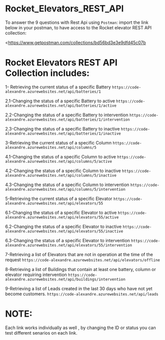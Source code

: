 # Rocket_Elevators_REST_API

To answer the 9 questions with Rest Api using `Postman`: import the link below in your postman, to have access to the Rocket elevator REST API collection:

<https://www.getpostman.com/collections/bd56bd3e3e9dfd45c07b

# Rocket Elevators REST API Collection includes: 

1- Retrieving the current status of a specific Battery
`https://code-alexandre.azurewebsites.net/api/batteries/1`

2.1-Changing the status of a specific Battery to active
`https://code-alexandre.azurewebsites.net/api/batteries/1/active`

2.2-Changing the status of a specific Battery to intervention
`https://code-alexandre.azurewebsites.net/api/batteries/1/intervention`

2.3-Changing the status of a specific Battery to inactive
`https://code-alexandre.azurewebsites.net/api/batteries/1/inactive`

3-Retrieving the current status of a specific Column
`https://code-alexandre.azurewebsites.net/api/columns/5`

4.1-Changing the status of a specific Column to active
`https://code-alexandre.azurewebsites.net/api/columns/5/active`

4.2-Changing the status of a specific Column to inactive
`https://code-alexandre.azurewebsites.net/api/columns/5/inactive`

4.3-Changing the status of a specific Column to intervention
`https://code-alexandre.azurewebsites.net/api/columns/5/intervention`

5-Retrieving the current status of a specific Elevator
`https://code-alexandre.azurewebsites.net/api/elevators/55`

6.1-Changing the status of a specific Elevator to active
`https://code-alexandre.azurewebsites.net/api/elevators/55/active`

6.2-Changing the status of a specific Elevator to inactive
`https://code-alexandre.azurewebsites.net/api/elevators/55/inactive`

6.3-Changing the status of a specific Elevator to intervention
`https://code-alexandre.azurewebsites.net/api/elevators/55/intervention`

7-Retrieving a list of Elevators that are not in operation at the time of the request
`https://code-alexandre.azurewebsites.net/api/elevators/offline`

8-Retrieving a list of Buildings that contain at least one battery, column or elevator requiring intervention
`https://code-alexandre.azurewebsites.net/api/buildings/intervention`

9-Retrieving a list of Leads created in the last 30 days who have not yet become customers.
`https://code-alexandre.azurewebsites.net/api/leads`

# NOTE:
 Each link works individually as well , by changing the ID or status you can test different senarios on each link. 
